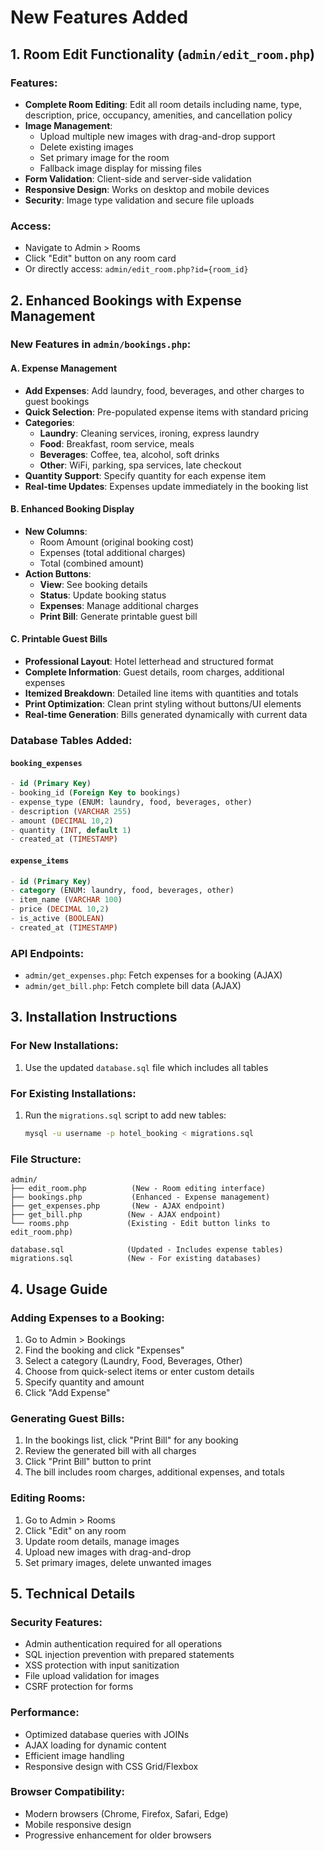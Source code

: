 # New Features Added

## 1. Room Edit Functionality (`admin/edit_room.php`)

### Features:
- **Complete Room Editing**: Edit all room details including name, type, description, price, occupancy, amenities, and cancellation policy
- **Image Management**: 
  - Upload multiple new images with drag-and-drop support
  - Delete existing images
  - Set primary image for the room
  - Fallback image display for missing files
- **Form Validation**: Client-side and server-side validation
- **Responsive Design**: Works on desktop and mobile devices
- **Security**: Image type validation and secure file uploads

### Access:
- Navigate to Admin > Rooms
- Click "Edit" button on any room card
- Or directly access: `admin/edit_room.php?id={room_id}`

## 2. Enhanced Bookings with Expense Management

### New Features in `admin/bookings.php`:

#### A. Expense Management
- **Add Expenses**: Add laundry, food, beverages, and other charges to guest bookings
- **Quick Selection**: Pre-populated expense items with standard pricing
- **Categories**: 
  - **Laundry**: Cleaning services, ironing, express laundry
  - **Food**: Breakfast, room service, meals
  - **Beverages**: Coffee, tea, alcohol, soft drinks
  - **Other**: WiFi, parking, spa services, late checkout
- **Quantity Support**: Specify quantity for each expense item
- **Real-time Updates**: Expenses update immediately in the booking list

#### B. Enhanced Booking Display
- **New Columns**: 
  - Room Amount (original booking cost)
  - Expenses (total additional charges)
  - Total (combined amount)
- **Action Buttons**:
  - **View**: See booking details
  - **Status**: Update booking status
  - **Expenses**: Manage additional charges
  - **Print Bill**: Generate printable guest bill

#### C. Printable Guest Bills
- **Professional Layout**: Hotel letterhead and structured format
- **Complete Information**: Guest details, room charges, additional expenses
- **Itemized Breakdown**: Detailed line items with quantities and totals
- **Print Optimization**: Clean print styling without buttons/UI elements
- **Real-time Generation**: Bills generated dynamically with current data

### Database Tables Added:

#### `booking_expenses`
```sql
- id (Primary Key)
- booking_id (Foreign Key to bookings)
- expense_type (ENUM: laundry, food, beverages, other)
- description (VARCHAR 255)
- amount (DECIMAL 10,2)
- quantity (INT, default 1)
- created_at (TIMESTAMP)
```

#### `expense_items`
```sql
- id (Primary Key)
- category (ENUM: laundry, food, beverages, other)
- item_name (VARCHAR 100)
- price (DECIMAL 10,2)
- is_active (BOOLEAN)
- created_at (TIMESTAMP)
```

### API Endpoints:
- `admin/get_expenses.php`: Fetch expenses for a booking (AJAX)
- `admin/get_bill.php`: Fetch complete bill data (AJAX)

## 3. Installation Instructions

### For New Installations:
1. Use the updated `database.sql` file which includes all tables

### For Existing Installations:
1. Run the `migrations.sql` script to add new tables:
   ```bash
   mysql -u username -p hotel_booking < migrations.sql
   ```

### File Structure:
```
admin/
├── edit_room.php          (New - Room editing interface)
├── bookings.php           (Enhanced - Expense management)
├── get_expenses.php       (New - AJAX endpoint)
├── get_bill.php          (New - AJAX endpoint)
└── rooms.php             (Existing - Edit button links to edit_room.php)

database.sql              (Updated - Includes expense tables)
migrations.sql            (New - For existing databases)
```

## 4. Usage Guide

### Adding Expenses to a Booking:
1. Go to Admin > Bookings
2. Find the booking and click "Expenses"
3. Select a category (Laundry, Food, Beverages, Other)
4. Choose from quick-select items or enter custom details
5. Specify quantity and amount
6. Click "Add Expense"

### Generating Guest Bills:
1. In the bookings list, click "Print Bill" for any booking
2. Review the generated bill with all charges
3. Click "Print Bill" button to print
4. The bill includes room charges, additional expenses, and totals

### Editing Rooms:
1. Go to Admin > Rooms
2. Click "Edit" on any room
3. Update room details, manage images
4. Upload new images with drag-and-drop
5. Set primary images, delete unwanted images

## 5. Technical Details

### Security Features:
- Admin authentication required for all operations
- SQL injection prevention with prepared statements
- XSS protection with input sanitization
- File upload validation for images
- CSRF protection for forms

### Performance:
- Optimized database queries with JOINs
- AJAX loading for dynamic content
- Efficient image handling
- Responsive design with CSS Grid/Flexbox

### Browser Compatibility:
- Modern browsers (Chrome, Firefox, Safari, Edge)
- Mobile responsive design
- Progressive enhancement for older browsers